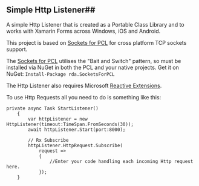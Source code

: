 ## Simple Http Listener##
A simple Http Listener that is created as a Portable Class Library and to works with Xamarin Forms across Windows, iOS and Android.

This project is based on [Sockets for PCL](https://github.com/1iveowl/sockets-for-pcl/) for cross platform TCP sockets support. 

The [Sockets for PCL](https://github.com/1iveowl/sockets-for-pcl/) utilises the "Bait and Switch" pattern, so must be installed via NuGet in both the PCL and your native projects.  Get it on NuGet:  `Install-Package rda.SocketsForPCL` 

The Http Listener also requires Microsoft [Reactive Extensions](https://www.nuget.org/packages/Rx-Main). 

To use Http Requests all you need to do is something like this:

    private async Task StartListener()
        {
            var httpListener = new HttpListener(timeout:TimeSpan.FromSeconds(30));
            await httpListener.Start(port:8000);
			
			// Rx Subscribe
            httpListener.HttpRequest.Subscribe(
                request =>
                {
                    //Enter your code handling each incoming Http request here.
                });
        }



